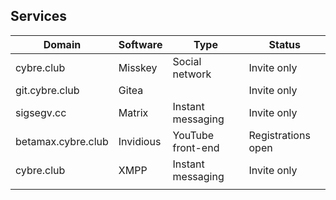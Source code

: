## Services

| Domain             | Software  | Type              | Status             |
|--------------------|-----------|-------------------|--------------------|
| cybre.club         | Misskey   | Social network    | Invite only        |
| git.cybre.club     | Gitea     |                   | Invite only        |
| sigsegv.cc         | Matrix    | Instant messaging | Invite only        |
| betamax.cybre.club | Invidious | YouTube front-end | Registrations open |
| cybre.club         | XMPP      | Instant messaging | Invite only        |
|                    |           |                   |                    |
